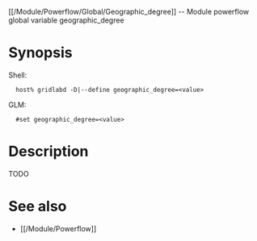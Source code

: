 [[/Module/Powerflow/Global/Geographic_degree]] -- Module powerflow global variable geographic_degree

# Synopsis
Shell:
~~~
  host% gridlabd -D|--define geographic_degree=<value>
~~~
GLM:
~~~
  #set geographic_degree=<value>
~~~

# Description

TODO

# See also
* [[/Module/Powerflow]]
